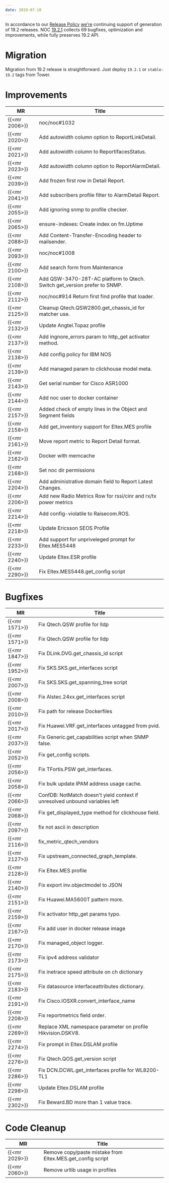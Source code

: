 ```yaml
---
date: 2019-07-10
---
```

In accordance to our [Release Policy](/blog/2018/09/12/new-release-policy/)
[we're](/devteam/) continuing support of generation of 19.2 releases. 
NOC [19.2.1](https://code.getnoc.com/noc/noc/tags/19.2.1)
collects 69 bugfixes, optimization and improvements, while fully
preserves 19.2 API.

# Migration
Migration from 19.2 release is straightforward. Just deploy 
`19.2.1` or `stable-19.2` tags from Tower.

# Improvements

| MR            | Title                                                                     |
| ------------- | ------------------------------------------------------------------------- |
| {{<mr 2006>}} | noc/noc#1032                                                              |
| {{<mr 2020>}} | Add autowidth column option to ReportLinkDetail.                          |
| {{<mr 2021>}} | Add autowidth column to ReportIfacesStatus.                               |
| {{<mr 2023>}} | Add autowidth column option to ReportAlarmDetail.                         |
| {{<mr 2039>}} | Add frozen first row in Detail Report.                                    |
| {{<mr 2041>}} | Add subscribers profile filter to AlarmDetail Report.                     |
| {{<mr 2055>}} | Add ignoring snmp to profile checker.                                     |
| {{<mr 2065>}} | ensure-indexes: Create index on fm.Uptime                                 |
| {{<mr 2088>}} | Add Content-Transfer-Encoding header to mailsender.                       |
| {{<mr 2093>}} | noc/noc#1008                                                              |
| {{<mr 2100>}} | Add search form from Maintenance                                          |
| {{<mr 2108>}} | Add QSW-3470-28T-AC platform to Qtech. Switch get_version prefer to SNMP. |
| {{<mr 2112>}} | noc/noc#914 Return first find profile that loader.                        |
| {{<mr 2125>}} | Cleanup Qtech.QSW2800.get_chassis_id for matcher use.                     |
| {{<mr 2132>}} | Update Angtel.Topaz profile                                               |
| {{<mr 2137>}} | Add ingnore_errors param to http_get activator method.                    |
| {{<mr 2138>}} | Add config policy for IBM NOS                                             |
| {{<mr 2139>}} | Add managed param to clickhouse model meta.                               |
| {{<mr 2143>}} | Get serial number for Cisco ASR1000                                       |
| {{<mr 2144>}} | Add noc user to docker container                                          |
| {{<mr 2157>}} | Added check of empty lines in the Object and Segment fields               |
| {{<mr 2158>}} | Add get_inventory support for Eltex.MES profile                           |
| {{<mr 2161>}} | Move report metric to Report Detail format.                               |
| {{<mr 2162>}} | Docker with memcache                                                      |
| {{<mr 2168>}} | Set noc dir permissions                                                   |
| {{<mr 2204>}} | Add administrative domain field to Report Latest Changes.                 |
| {{<mr 2206>}} | Add new Radio Metrics Row for rssi/cinr and rx/tx power metrics           |
| {{<mr 2214>}} | Add config-violatile to Raisecom.ROS.                                     |
| {{<mr 2218>}} | Update Ericsson SEOS Profile                                              |
| {{<mr 2233>}} | Add support for unpriveleged prompt for Eltex.MES5448                     |
| {{<mr 2240>}} | Update Eltex.ESR profile                                                  |
| {{<mr 2290>}} | Fix Eltex.MES5448.get_config script                                       |

# Bugfixes

| MR            | Title                                                                       |
| ------------- | --------------------------------------------------------------------------- |
| {{<mr 1571>}} | Fix Qtech.QSW profile for lldp                                              |
| {{<mr 1571>}} | Fix Qtech.QSW profile for lldp                                              |
| {{<mr 1847>}} | Fix DLink.DVG.get_chassis_id script                                         |
| {{<mr 1952>}} | Fix SKS.SKS.get_interfaces script                                           |
| {{<mr 2007>}} | Fix SKS.SKS.get_spanning_tree script                                        |
| {{<mr 2008>}} | Fix Alstec.24xx.get_interfaces script                                       |
| {{<mr 2010>}} | Fix path for release Dockerfiles                                            |
| {{<mr 2017>}} | Fix Huawei.VRF.get_interfaces untagged from pvid.                           |
| {{<mr 2037>}} | Fix Generic.get_capabilities script when SNMP false.                        |
| {{<mr 2052>}} | Fix get_config scripts.                                                     |
| {{<mr 2056>}} | Fix TFortis.PSW get_interfaces.                                             |
| {{<mr 2058>}} | Fix bulk update IPAM address usage cache.                                   |
| {{<mr 2066>}} | ConfDB: NotMatch doesn't yield context if unresolved unbound variables left |
| {{<mr 2068>}} | Fix get_displayed_type method for clickhouse field.                         |
| {{<mr 2097>}} | fix not ascii in description                                                |
| {{<mr 2116>}} | fix_metric_qtech_vendors                                                    |
| {{<mr 2127>}} | Fix upstream_connected_graph_template.                                      |
| {{<mr 2128>}} | Fix Eltex.MES profile                                                       |
| {{<mr 2140>}} | Fix export inv.objectmodel to JSON                                          |
| {{<mr 2151>}} | Fix Huawei.MA5600T pattern more.                                            |
| {{<mr 2159>}} | Fix activator http_get params typo.                                         |
| {{<mr 2167>}} | Fix add user in docker release image                                        |
| {{<mr 2170>}} | Fix managed_object logger.                                                  |
| {{<mr 2173>}} | Fix ipv4 address validator                                                  |
| {{<mr 2175>}} | Fix inetrace speed attribute on ch dictionary                               |
| {{<mr 2183>}} | Fix datasource interfaceattributes dictionary.                              |
| {{<mr 2191>}} | Fix Cisco.IOSXR.convert_interface_name                                      |
| {{<mr 2208>}} | Fix reportmetrics field order.                                              |
| {{<mr 2269>}} | Replace XML namespace parameter on profile Hikvision.DSKV8.                 |
| {{<mr 2274>}} | Fix prompt in Eltex.DSLAM profile                                           |
| {{<mr 2276>}} | Fix Qtech.QOS.get_version script                                            |
| {{<mr 2286>}} | Fix DCN.DCWL.get_interfaces profile for WL8200-TL1                          |
| {{<mr 2298>}} | Update Eltex.DSLAM profile                                                  |
| {{<mr 2302>}} | Fix Beward.BD more than 1 value trace.                                      |

# Code Cleanup

| MR            | Title                                                      |
| ------------- | ---------------------------------------------------------- |
| {{<mr 2029>}} | Remove copy/paste mistake from Eltex.MES.get_config script |
| {{<mr 2060>}} | Remove urllib usage in profiles                            |

